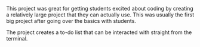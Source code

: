 This project was great for getting students excited about coding by creating a relatively large project that they can actually use. This was usually the first big project after going over the basics with students.

The project creates a to-do list that can be interacted with straight from the terminal.
